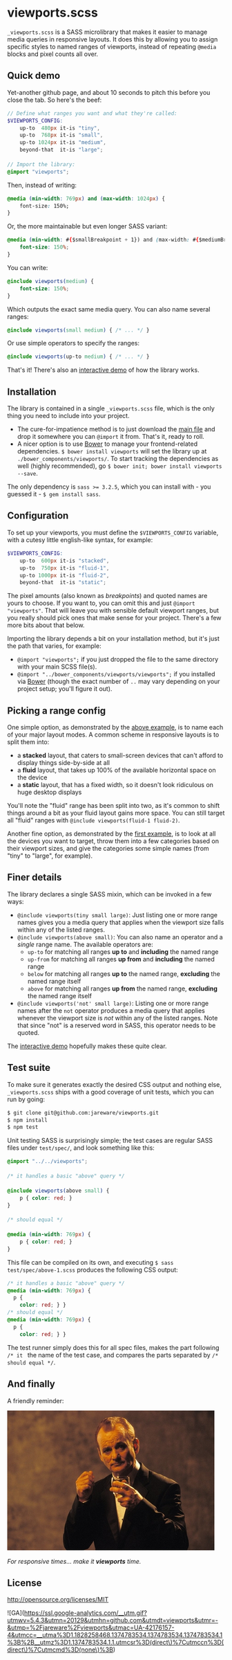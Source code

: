 # viewports.scss

`_viewports.scss` is a SASS microlibrary that makes it easier to manage media queries in responsive layouts.  It does this by allowing you to assign specific styles to named ranges of viewports, instead of repeating `@media` blocks and pixel counts all over.

## Quick demo

Yet-another github page, and about 10 seconds to pitch this before you close the tab.  So here's the beef:

```scss
// Define what ranges you want and what they're called:
$VIEWPORTS_CONFIG:
    up-to  480px it-is "tiny",
    up-to  768px it-is "small",
    up-to 1024px it-is "medium",
    beyond-that  it-is "large";

// Import the library:
@import "viewports";
```
Then, instead of writing:
```css
@media (min-width: 769px) and (max-width: 1024px) {
    font-size: 150%;
}
```
Or, the more maintainable but even longer SASS variant:
```css
@media (min-width: #{$smallBreakpoint + 1}) and (max-width: #{$mediumBreakpoint}) {
    font-size: 150%;
}
```
You can write:
```scss
@include viewports(medium) {
    font-size: 150%;
}
```
Which outputs the exact same media query.  You can also name several ranges:
```scss
@include viewports(small medium) { /* ... */ }
```
Or use simple operators to specify the ranges:
```scss
@include viewports(up-to medium) { /* ... */ }
```
That's it!  There's also an [interactive demo](http://jrw.fi/viewports/) of how the library works.

## Installation

The library is contained in a single `_viewports.scss` file, which is the only thing you need to include into your project.

 * The cure-for-impatience method is to just download the [main file](https://raw.github.com/jareware/viewports/master/_viewports.scss) and drop it somewhere you can `@import` it from.  That's it, ready to roll.
 * A nicer option is to use [Bower](http://bower.io/) to manage your frontend-related dependencies. `$ bower install viewports` will set the library up at `./bower_components/viewports/`.  To start tracking the dependencies as well (highly recommended), go `$ bower init; bower install viewports --save`.

The only dependency is `sass >= 3.2.5`, which you can install with - you guessed it - `$ gem install sass`.

## Configuration

To set up your viewports, you must define the `$VIEWPORTS_CONFIG` variable, with a cutesy little english-like syntax, for example:
```scss
$VIEWPORTS_CONFIG:
    up-to  600px it-is "stacked",
    up-to  750px it-is "fluid-1",
    up-to 1000px it-is "fluid-2",
    beyond-that  it-is "static";
```
The pixel amounts (also known as *breakpoints*) and quoted names are yours to choose.  If you want to, you can omit this and just `@import "viewports"`.  That will leave you with sensible default viewport ranges, but you really should pick ones that make sense for your project.  There's a few more bits about that below.

Importing the library depends a bit on your installation method, but it's just the path that varies, for example:

 * `@import "viewports";` if you just dropped the file to the same directory with your main SCSS file(s).
 * `@import "../bower_components/viewports/viewports";` if you installed via [Bower](http://bower.io/) (though the exact number of `..` may vary depending on your project setup; you'll figure it out).

## Picking a range config

One simple option, as demonstrated by the [above example](#configuration), is to name each of your major layout modes.  A common scheme in responsive layouts is to split them into:

  * a **stacked** layout, that caters to small-screen devices that can't afford to display things side-by-side at all
  * a **fluid** layout, that takes up 100% of the available horizontal space on the device
  * a **static** layout, that has a fixed width, so it doesn't look ridiculous on huge desktop displays

You'll note the "fluid" range has been split into two, as it's common to shift things around a bit as your fluid layout gains more space.  You can still target all "fluid" ranges with `@include viewports(fluid-1 fluid-2)`.

Another fine option, as demonstrated by the [first example](#quick-demo), is to look at all the devices you want to target, throw them into a few categories based on their viewport sizes, and give the categories some simple names (from "tiny" to "large", for example).

## Finer details

The library declares a single SASS mixin, which can be invoked in a few ways:

 * `@include viewports(tiny small large)`: Just listing one or more range names gives you a media query that applies when the viewport size falls within any of the listed ranges.
 * `@include viewports(above small)`: You can also name an operator and a *single* range name.  The available operators are:
   * `up-to` for matching all ranges **up to** and **including** the named range
   * `up-from` for matching all ranges **up from** and **including** the named range
   * `below` for matching all ranges **up to** the named range, **excluding** the named range itself
   * `above` for matching all ranges **up from** the named range, **excluding** the named range itself
 * `@include viewports('not' small large)`: Listing one or more range names after the `not` operator produces a media query that applies whenever the viewport size is *not* within any of the listed ranges.  Note that since "not" is a reserved word in SASS, this operator needs to be quoted.

The [interactive demo](http://jrw.fi/viewports/) hopefully makes these quite clear.

## Test suite

To make sure it generates exactly the desired CSS output and nothing else, `_viewports.scss` ships with a good coverage of unit tests, which you can run by going:
```bash
$ git clone git@github.com:jareware/viewports.git
$ npm install
$ npm test
```
Unit testing SASS is surprisingly simple; the test cases are regular SASS files under `test/spec/`, and look something like this:
```scss
@import "../../viewports";

/* it handles a basic "above" query */

@include viewports(above small) {
    p { color: red; }
}

/* should equal */

@media (min-width: 769px) {
    p { color: red; }
}
```
This file can be compiled on its own, and executing `$ sass test/spec/above-1.scss` produces the following CSS output:
```css
/* it handles a basic "above" query */
@media (min-width: 769px) {
  p {
    color: red; } }
/* should equal */
@media (min-width: 769px) {
  p {
    color: red; } }
```
The test runner simply does this for all spec files, makes the part following `/* it ` the name of the test case, and compares the parts separated by `/* should equal */`.

## And finally

A friendly reminder:

![bill](bill.jpg)

*For responsive times... make it __viewports__ time.*

## License

http://opensource.org/licenses/MIT

![GA](https://ssl.google-analytics.com/__utm.gif?utmwv=5.4.3&utmn=20129&utmhn=github.com&utmdt=viewports&utmr=-&utmp=%2Fjareware%2Fviewports&utmac=UA-42176157-4&utmcc=__utma%3D1.1828258468.1374783534.1374783534.1374783534.1%3B%2B__utmz%3D1.1374783534.1.1.utmcsr%3D(direct\)%7Cutmccn%3D(direct\)%7Cutmcmd%3D(none\)%3B)
